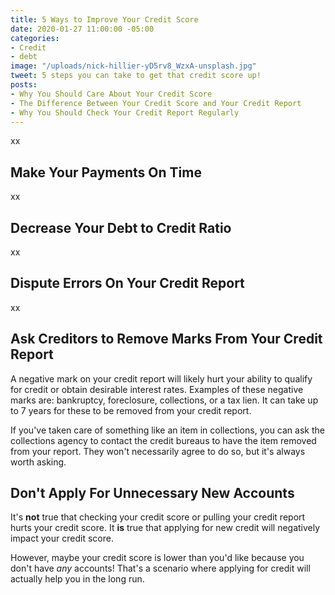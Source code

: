```yaml
---
title: 5 Ways to Improve Your Credit Score
date: 2020-01-27 11:00:00 -05:00
categories:
- Credit
- debt
image: "/uploads/nick-hillier-yD5rv8_WzxA-unsplash.jpg"
tweet: 5 steps you can take to get that credit score up!
posts:
- Why You Should Care About Your Credit Score
- The Difference Between Your Credit Score and Your Credit Report
- Why You Should Check Your Credit Report Regularly
---
```


xx

## Make Your Payments On Time

xx

## Decrease Your Debt to Credit Ratio

xx

## Dispute Errors On Your Credit Report

xx

## Ask Creditors to Remove Marks From Your Credit Report

A negative mark on your credit report will likely hurt your ability to qualify for credit or obtain desirable interest rates. Examples of these negative marks are: bankruptcy, foreclosure, collections, or a tax lien. It can take up to 7 years for these to be removed from your credit report.

If you've taken care of something like an item in collections, you can ask the collections agency to contact the credit bureaus to have the item removed from your report. They won't necessarily agree to do so, but it's always worth asking.

## Don't Apply For Unnecessary New Accounts

It's **not** true that checking your credit score or pulling your credit report hurts your credit score. It **is** true that applying for new credit will negatively impact your credit score. 

However, maybe your credit score is lower than you'd like because you don't have *any* accounts! That's a scenario where applying for credit will actually help you in the long run. 